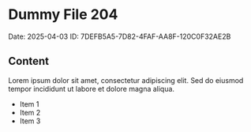 # Dummy File 204

Date: 2025-04-03
ID: 7DEFB5A5-7D82-4FAF-AA8F-120C0F32AE2B

## Content

Lorem ipsum dolor sit amet, consectetur adipiscing elit.
Sed do eiusmod tempor incididunt ut labore et dolore magna aliqua.

* Item 1
* Item 2
* Item 3
